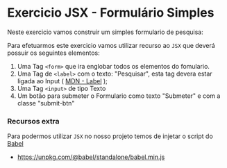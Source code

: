 # Exercicio JSX - Formulário Simples 

Neste exercicio vamos construir um simples formulario de pesquisa:

Para efetuarmos este exercicio vamos utilizar recurso ao `JSX` que deverá possuir os seguintes elementos:

1. Uma Tag `<form>` que ira englobar todos os elementos do fomulario.
2. Uma Tag de `<label>` com o texto: "Pesquisar", esta tag devera estar ligada ao Input ( [MDN - Label](https://developer.mozilla.org/pt-BR/docs/Web/HTML/Element/label) );
3. Uma Tag `<input>` de tipo Texto
4. Um botão para submeter o Formulario como texto "Submeter" e com a classe "submit-btn"


### Recursos extra
Para podermos utilizar `JSX` no nosso projeto temos de injetar o script do [Babel](https://babeljs.io/repl#?browsers=defaults%2C%20not%20ie%2011%2C%20not%20ie_mob%2011&build=&builtIns=App&corejs=3.21&spec=false&loose=false&code_lz=MYewdgzgLgBArgSxgXhgHgCYIG42AGwEMIIA5QgWwFNkAiUMKQhMKgJ1oD4B5ImAUSxQ0AeizZOAKCA&debug=false&forceAllTransforms=false&modules=false&shippedProposals=false&circleciRepo=&evaluate=false&fileSize=false&timeTravel=false&sourceType=module&lineWrap=true&presets=react&prettier=true&targets=&version=7.20.4&externalPlugins=&assumptions=%7B%7D)

* https://unpkg.com/@babel/standalone/babel.min.js



